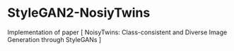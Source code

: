 # StyleGAN2-NosiyTwins
Implementation of paper [ NoisyTwins: Class-consistent and Diverse Image Generation through StyleGANs ]

